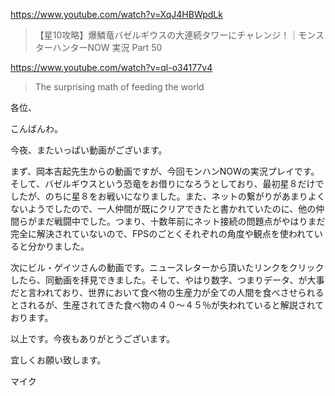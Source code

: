https://www.youtube.com/watch?v=XqJ4HBWpdLk

> 【星10攻略】爆鱗竜バゼルギウスの大連続タワーにチャレンジ！｜モンスターハンターNOW 実況 Part 50

https://www.youtube.com/watch?v=ql-o34177v4

> The surprising math of feeding the world 

各位、

こんばんわ。

今夜、またいっぱい動画がございます。

まず、岡本吉起先生からの動画ですが、今回モンハンNOWの実況プレイです。そして、バゼルギウスという恐竜をお借りになろうとしており、最初星８だけでしたが、のちに星８をお戦いになりました。また、ネットの繋がりがあまりよくないようでしたので、一人仲間が既にクリアできたと書かれていたのに、他の仲間らがまだ戦闘中でした。つまり、十数年前にネット接続の問題点がやはりまだ完全に解決されていないので、FPSのごとくそれぞれの角度や観点を使われていると分かりました。

次にビル・ゲイツさんの動画です。ニュースレターから頂いたリンクをクリックしたら、同動画を拝見できました。そして、やはり数字、つまりデータ、が大事だと言われており、世界において食べ物の生産力が全ての人間を食べさせられるとされるが、生産されてきた食べ物の４０～４５％が失われていると解説されております。

以上です。今夜もありがとうございます。

宜しくお願い致します。

マイク
